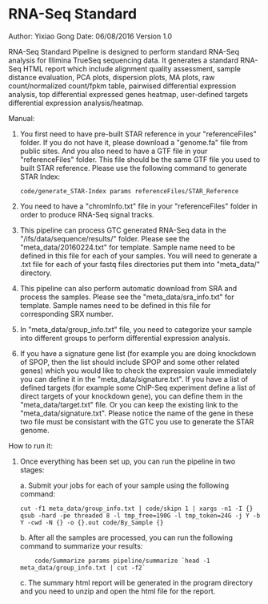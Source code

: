 # RNA-Seq Standard

Author: Yixiao Gong
Date: 06/08/2016
Version 1.0

RNA-Seq Standard Pipeline is designed to perform standard RNA-Seq analysis for Illimina TrueSeq sequencing data. It generates a standard RNA-Seq HTML report which include alignment quality assessment, sample distance evaluation, PCA plots, dispersion plots, MA plots, raw count/normalized count/fpkm table, pairwised differential expression analysis, top differential expressed genes heatmap, user-defined targets differential expression analysis/heatmap. 

Manual:

1. You first need to have pre-built STAR reference in your "referenceFiles" folder. If you do not have it, please download a "genome.fa" file from public sites. And you also need to have a GTF file in your "referenceFiles" folder. This file should be the same GTF file you used to built STAR reference.
   Please use the following command to generate STAR Index:    
   
	```
	code/generate_STAR-Index params referenceFiles/STAR_Reference
	```
	
2. You need to have a "chromInfo.txt" file in your "referenceFiles" folder in order to produce RNA-Seq signal tracks. 

3. This pipeline can process GTC generated RNA-Seq data in the "/ifs/data/sequence/results/" folder. Please see the "meta_data/20160224.txt" for template. Sample name need to be defined in this file for each of your samples. You will need to generate a .txt file for each of your fastq files directories put them into "meta_data/" directory.

4. This pipeline can also perform automatic download from SRA and process the samples. Please see the "meta_data/sra_info.txt" for template. Sample names need to be defined in this file for corresponding SRX number. 

5. In "meta_data/group_info.txt" file, you need to categorize your sample into different groups to perform differential expression analysis.

6. If you have a signature gene list (for example you are doing knockdown of SPOP, then the list should include SPOP and some other related genes) which you would like to check the expression vaule immediately you can define it in the "meta_data/signature.txt". If you have a list of defined targets (for example some ChIP-Seq experiment define a list of direct targets of your knockdown gene), you can define them in the "meta_data/target.txt" file. Or you can keep the existing link to the "meta_data/signature.txt". Please notice the name of the gene in these two file must be consistant with the GTC you use to generate the STAR genome. 


How to run it:

1. Once everything has been set up, you can run the pipeline in two stages:

   a. Submit your jobs for each of your sample using the following command:
   
	```
	cut -f1 meta_data/group_info.txt | code/skipn 1 | xargs -n1 -I {} qsub -hard -pe threaded 8 -l tmp_free=190G -l tmp_token=24G -j Y -b Y -cwd -N {} -o {}.out code/By_Sample {}
	```
	
   b. After all the samples are processed, you can run the following command to summarize your results:   
   
	```
        code/Summarize params pipeline/summarize `head -1 meta_data/group_info.txt | cut -f2`
	```
	
   c. The summary html report will be generated in the program directory and you need to unzip and open the html file for the report. 
